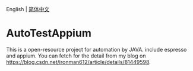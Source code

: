 English | [简体中文](./README.zh-CN.md)
# AutoTestAppium
This is a open-resource project for automation by JAVA. include espresso and appium. You can fetch for the detail from my blog on
https://blog.csdn.net/ironman612/article/details/81449598.  
